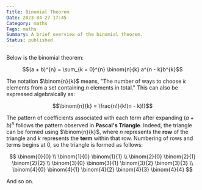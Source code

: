 ```yaml
---
Title: Binomial Theorem
Date: 2023-04-27 17:45
Category: maths
Tags: maths
Summary: A brief overview of the binomial theorem.
Status: published
---
```


Below is the binomial theorem:

$$(a + b)^{n} = \sum_{k = 0}^{n} \binom{n}{k} a^{n - k}b^{k}$$

The notation $\binom{n}{k}$ means, "The number of ways to choose $k$ elements from a set containing $n$ elements in total." This can also be expressed algebraically as:

$$\binom{n}{k} = \frac{n!}{k!(n - k)!}$$

The pattern of coefficients associated with each term after expanding $(a + b)^{n}$ follows the pattern observed in **Pascal's Triangle**. Indeed, the triangle can be formed using $\binom{n}{k}$, where $n$ represents the **row** of the triangle and $k$ represents the **term** within that row. Numbering of rows and terms begins at 0, so the triangle is formed as follows:

$$
\binom{0}{0} \\
\binom{1}{0} \binom{1}{1} \\
\binom{2}{0} \binom{2}{1} \binom{2}{2} \\
\binom{3}{0} \binom{3}{1} \binom{3}{2} \binom{3}{3} \\
\binom{4}{0} \binom{4}{1} \binom{4}{2} \binom{4}{3} \binom{4}{4}
$$

And so on.
